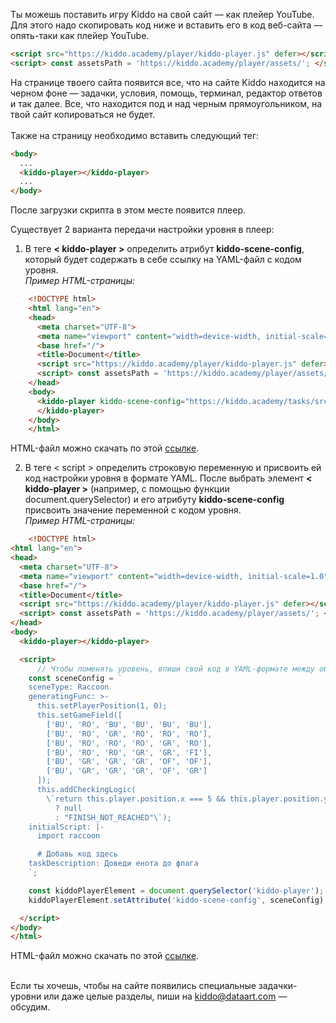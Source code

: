 Ты можешь поставить игру Kiddo на свой сайт — как плейер YouTube. Для этого надо скопировать код ниже и вставить его в код веб-сайта — опять-таки как плейер YouTube.
```html
<script src="https://kiddo.academy/player/kiddo-player.js" defer></script>
<script> const assetsPath = 'https://kiddo.academy/player/assets/'; </script>
```
На странице твоего сайта появится все, что на сайте Kiddo находится на черном фоне — задачки, условия, помощь, терминал, редактор ответов и так далее. Все, что находится под и над черным прямоугольником, на твой сайт копироваться не будет.<br>
<br>
Также на страницу необходимо вставить следующий тег:
```html
<body>
  ...
  <kiddo-player></kiddo-player>
  ...
</body>
```
После загрузки скрипта в этом месте появится плеер.

Существует 2 варианта передачи настройки уровня в плеер:

1. В теге <strong>< kiddo-player ></strong> определить атрибут <strong>kiddo-scene-config</strong>, который будет содержать в себе ссылку на YAML-файл с кодом уровня.<br>
<i>Пример HTML-страницы:</i>
```html
    <!DOCTYPE html>
    <html lang="en">
    <head>
      <meta charset="UTF-8">
      <meta name="viewport" content="width=device-width, initial-scale=1.0">
      <base href="/">
      <title>Document</title>
      <script src="https://kiddo.academy/player/kiddo-player.js" defer></script>
      <script> const assetsPath = 'https://kiddo.academy/player/assets/'; </script>
    </head>
    <body>
      <kiddo-player kiddo-scene-config="https://kiddo.academy/tasks/src/ru/raccoon/task1/task.yaml">
      </kiddo-player>
    </body>
    </html>
```

HTML-файл можно скачать по этой <a href="/player/assets/files/kiddo-embedding-with-url(prod).html" download>ссылке</a>.<br>

2. В теге < script > определить строковую переменную и присвоить ей код настройки уровня в формате YAML. После выбрать элемент <strong>< kiddo-player ></strong> (например, с помощью функции document.querySelector) и его атрибуту <strong>kiddo-scene-config</strong> присвоить значение переменной с кодом уровня.<br>
<i>Пример HTML-страницы:</i>
```html
    <!DOCTYPE html>
<html lang="en">
<head>
  <meta charset="UTF-8">
  <meta name="viewport" content="width=device-width, initial-scale=1.0">
  <base href="/">
  <title>Document</title>
  <script src="https://kiddo.academy/player/kiddo-player.js" defer></script>
  <script> const assetsPath = 'https://kiddo.academy/player/assets/'; </script>
</head>
<body>
  <kiddo-player></kiddo-player>

  <script>
      // Чтобы поменять уровень, впиши свой код в YAML-формате между обратными кавычками:
    const sceneConfig = `
    sceneType: Raccoon
    generatingFunc: >-
      this.setPlayerPosition(1, 0);
      this.setGameField([
        ['BU', 'RO', 'BU', 'BU', 'BU', 'BU'],
        ['BU', 'RO', 'GR', 'RO', 'RO', 'RO'],
        ['BU', 'RO', 'RO', 'RO', 'GR', 'RO'],
        ['BU', 'RO', 'RO', 'GR', 'GR', 'FI'],
        ['BU', 'GR', 'GR', 'GR', 'OF', 'OF'],
        ['BU', 'GR', 'GR', 'GR', 'OF', 'GR']
      ]);
      this.addCheckingLogic(
        \`return this.player.position.x === 5 && this.player.position.y === 3
          ? null
          : "FINISH_NOT_REACHED"\`);
    initialScript: |-
      import raccoon

      # Добавь код здесь
    taskDescription: Доведи енота до флага
    `;

    const kiddoPlayerElement = document.querySelector('kiddo-player');
    kiddoPlayerElement.setAttribute('kiddo-scene-config', sceneConfig);

  </script>
</body>
</html>
```
HTML-файл можно скачать по этой <a href="/player/assets/files/kiddo-embedding-with-variable(prod).html" download>ссылке</a>.<br>
<br>
<p>Если ты хочешь, чтобы на сайте появились специальные задачки-уровни или даже целые разделы, пиши на <a href='mailto:kiddo@dataart.com'>kiddo@dataart.com</a> — обсудим.</p>
